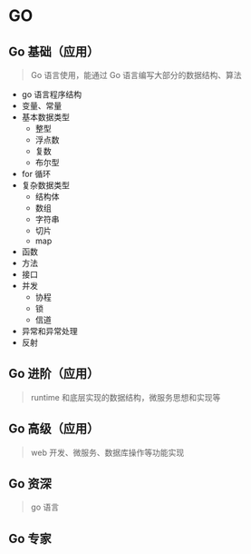 # GO

## Go 基础（应用）

> Go 语言使用，能通过 Go 语言编写大部分的数据结构、算法

- go 语言程序结构
- 变量、常量
- 基本数据类型
  - 整型
  - 浮点数
  - 复数
  - 布尔型
- for 循环
- 复杂数据类型
  - 结构体
  - 数组
  - 字符串
  - 切片
  - map
- 函数
- 方法
- 接口
- 并发
  - 协程
  - 锁
  - 信道
- 异常和异常处理
- 反射

## Go 进阶（应用）

> runtime 和底层实现的数据结构，微服务思想和实现等

## Go 高级（应用）

> web 开发、微服务、数据库操作等功能实现

## Go 资深

> go 语言

## Go 专家
